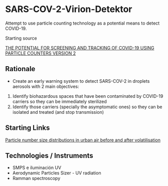# SARS-COV-2-Virion-Detektor
Attempt to use particle counting technology as a potential means to detect COVID-19.

Starting source

[THE POTENTIAL FOR SCREENING AND TRACKING OF COVID-19 USING PARTICLE COUNTERS VERSION 2](https://necsi.edu/the-potential-for-screening-and-tracking-of-covid19-using-particle-counters)

## Rationale

* Create an early warning system to detect SARS-COV-2 in droplets aerosols with 2 main objectives:

1) Identify biohazardous spaces that have been contaminated by COVID-19 carriers so they can be immediately sterilized
2) Identify those carriers (specially the asymptomatic ones) so they can be isolated and treated (and stop transmission)

## Starting Links

[Particle number size distributions in urban air before and after volatilisation](https://www.atmos-chem-phys.net/10/4643/2010/)

## Technologies / Instruments

* SMPS e iluminación UV
* Aerodynamic Particles Sizer - UV radiation
* Ramman spectroscopy
